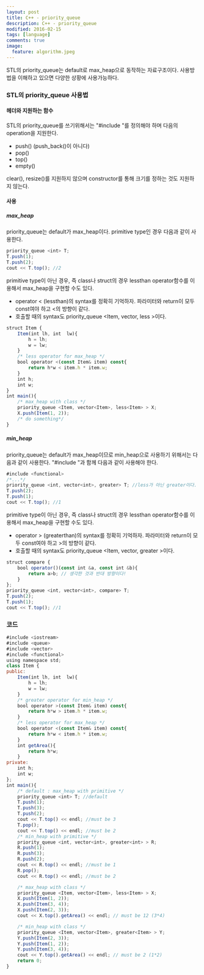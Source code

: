 ```yaml
---
layout: post
title: C++ - priority_queue
description: C++ - priority_queue
modified: 2016-02-15
tags: [language]
comments: true
image:
  feature: algorithm.jpeg
---
```

STL의 priority_queue는 default로 max_heap으로 동작하는 자료구조이다. 사용방법을 이해하고 있으면 다양한 상황에 사용가능하다. 

### STL의 priority_queue 사용법

#### 헤더와 지원하는 함수

STL의 priority_queue를 쓰기위해서는 "#include <queue>"를 정의해야 하며 다음의 operation을 지원한다. 

- push() (push_back()이 아니다)
- pop()
- top()
- empty()

clear(), resize()를 지원하지 않으며 constructor를 통해 크기를 정하는 것도 지원하지 않는다. 

#### 사용

##### max_heap

priority_queue는 default가 max_heap이다. 
primitive type인 경우 다음과 같이 사용한다. 

```javascript
priority_queue <int> T;
T.push(1);
T.push(2);
cout << T.top(); //2
```

primitive type이 아닌 경우, 즉 class나 struct의 경우 lessthan operator함수를 이용해서 max_heap을 구현할 수도 있다. 

- operator < (lessthan)의 syntax를 정확히 기억하자. 파라미터와 return이 모두 const여야 하고 <의 방향이 같다. 
- 호출할 때의 syntax도 priority_queue <Item, vector<Item>, less<Item> >이다. 

```javascript
struct Item {
	Item(int lh, int  lw){
		h = lh;
		w = lw;
	}
	/* less operator for max_heap */
	bool operator <(const Item& item) const{ 
		return h*w < item.h * item.w;
	}
	int h;
	int w;
}
int main(){
	/* max_heap with class */
	priority_queue <Item, vector<Item>, less<Item> > X;
	X.push(Item(1, 2));
	/* do something*/
}
```

##### min_heap

priority_queue는 default가 max_heap이므로 min_heap으로 사용하기 위해서는 다음과 같이 사용한다. 
"#include <functional>"과 함께 다음과 같이 사용해야 한다. 

```javascript
#include <functional>
/*...*/
priority_queue <int, vector<int>, greater> T; //less가 아닌 greater이다. 헷갈리수 있다.
T.push(2);
T.push(1);
cout << T.top(); //1
```

primitive type이 아닌 경우, 즉 class나 struct의 경우 lessthan operator함수를 이용해서 max_heap을 구현할 수도 있다. 

- operator > (greaterthan)의 syntax를 정확히 기억하자. 파라미터와 return이 모두 const여야 하고 >의 방향이 같다. 
- 호출할 때의 syntax도 priority_queue <Item, vector<Item>, greater<Item> >이다. 

```javascript
struct compare {
	bool operator()(const int &a, const int &b){
		return a>b;	// 생각한 것과 반대 방향이다!
	}
};
priority_queue <int, vector<int>, compare> T;
T.push(2);
T.push(1);
cout << T.top(); //1
```

### 코드 

```javascript
#include <iostream>
#include <queue>
#include <vector>
#include <functional>
using namespace std;
class Item {
public:
	Item(int lh, int  lw){
		h = lh;
		w = lw;
	}
	/* greater operator for min_heap */
	bool operator >(const Item& item) const{
		return h*w > item.h * item.w;
	}
	/* less operator for max_heap */
	bool operator <(const Item& item) const{
		return h*w < item.h * item.w;
	}
	int getArea(){
		return h*w;
	}
private:
	int h;
	int w;
};
int main(){
	/* default : max_heap with primitive */
	priority_queue <int> T; //default 
	T.push(1);	
	T.push(3);
	T.push(2);
	cout << T.top() << endl; //must be 3
	T.pop();
	cout << T.top() << endl; //must be 2
	/* min_heap with primitive */
	priority_queue <int, vector<int>, greater<int> > R;
	R.push(1);
	R.push(3);
	R.push(2);
	cout << R.top() << endl; //must be 1
	R.pop();
	cout << R.top() << endl; //must be 2

	/* max_heap with class */
	priority_queue <Item, vector<Item>, less<Item> > X;
	X.push(Item(1, 2));
	X.push(Item(3, 4));
	X.push(Item(2, 3));
	cout << X.top().getArea() << endl; // must be 12 (3*4)

	/* min_heap with class */
	priority_queue <Item, vector<Item>, greater<Item> > Y;
	Y.push(Item(2, 3));
	Y.push(Item(1, 2));
	Y.push(Item(3, 4));
	cout << Y.top().getArea() << endl; // must be 2 (1*2)
	return 0;
}
```

